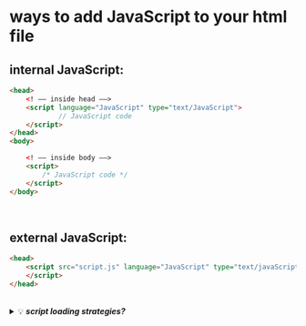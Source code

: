 # ways to add JavaScript to your html file 

## internal JavaScript:
```html
<head>
    <! –– inside head ––>		
    <script language="JavaScript" type="text/JavaScript">
            // JavaScript code
    </script>
</head>
<body>

    <! –– inside body ––>
    <script>
		/* JavaScript code */
    </script>
</body>
```

<br>

## external JavaScript:
```html
<head>
    <script src="script.js" language="JavaScript" type="text/javaScript">
    </script>
</head>
```

<br/>

<details>
	<summary> 💡 <b><em> script loading strategies? </b></em></summary>
<p>
	
***tip1:*** _it is recommended to include javascript only at the end inside body element, because elements must be rendered before execution of javascript._
<br/> ***tip2:*** _another way to overcome the error, below code can put inside head or anywhere inside body and it must work perfectly._
```html
<script>
	document.addEventListner(“DOMContentLoaded”, function() {
		/*javascript code/functionality/statements that we need */
	});
</script>
```
***tip3:*** _in case of external javascript file we can use an attribute called defer, The defer is a Boolean value, used to indicate that script is executed after the document has been parsed. It works only with external scripts._
```html
<script src="script.js" language="JavaScript" type="text/javaScript" defer></script>
```
